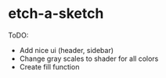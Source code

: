 # etch-a-sketch
ToDO:
- Add nice ui (header, sidebar)
- Change gray scales to shader for all colors
- Create fill function